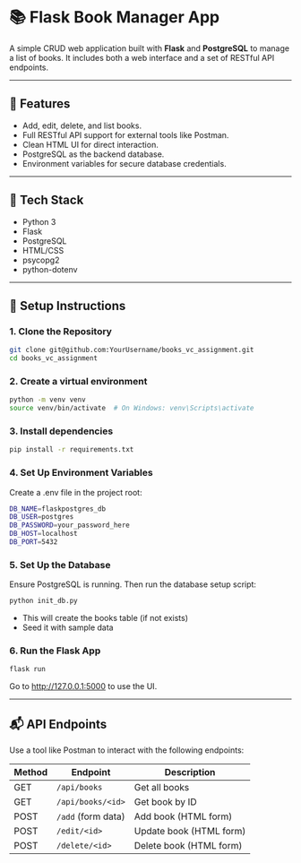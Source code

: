 # 📚 Flask Book Manager App

A simple CRUD web application built with **Flask** and **PostgreSQL** to manage a list of books. It includes both a web interface and a set of RESTful API endpoints.

---

## 🚀 Features

- Add, edit, delete, and list books.
- Full RESTful API support for external tools like Postman.
- Clean HTML UI for direct interaction.
- PostgreSQL as the backend database.
- Environment variables for secure database credentials.

---

## 🧱 Tech Stack

- Python 3
- Flask
- PostgreSQL
- HTML/CSS
- psycopg2
- python-dotenv

---

## 🔧 Setup Instructions

### 1. Clone the Repository

```bash
git clone git@github.com:YourUsername/books_vc_assignment.git
cd books_vc_assignment
```

### 2. Create a virtual environment

```bash
python -m venv venv
source venv/bin/activate  # On Windows: venv\Scripts\activate
```

### 3. Install dependencies

```bash
pip install -r requirements.txt
```

### 4. Set Up Environment Variables

Create a .env file in the project root:
```bash
DB_NAME=flaskpostgres_db
DB_USER=postgres
DB_PASSWORD=your_password_here
DB_HOST=localhost
DB_PORT=5432
```

### 5. Set Up the Database

Ensure PostgreSQL is running. Then run the database setup script:

```bash
python init_db.py
```
- This will create the books table (if not exists)
- Seed it with sample data

### 6. Run the Flask App
```bash
flask run
```

Go to http://127.0.0.1:5000 to use the UI.

---

## 📬 API Endpoints

Use a tool like Postman to interact with the following endpoints:

| Method | Endpoint           | Description             |
| ------ | ------------------ | ----------------------- |
| GET    | `/api/books`       | Get all books           |
| GET    | `/api/books/<id>`  | Get book by ID          |
| POST   | `/add` (form data) | Add book (HTML form)    |
| POST   | `/edit/<id>`       | Update book (HTML form) |
| POST   | `/delete/<id>`     | Delete book (HTML form) |


